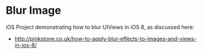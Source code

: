 # Blur Image

iOS Project demonstrating how to blur UIViews in iOS 8, as discussed here:
- http://pinkstone.co.uk/how-to-apply-blur-effects-to-images-and-views-in-ios-8/

